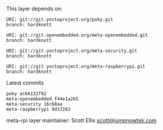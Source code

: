 This layer depends on:

    URI: git://git.yoctoproject.org/poky.git
    branch: hardknott

    URI: git://git.openembedded.org/meta-openembedded.git
    branch: hardknott

    URI: git://git.yoctoproject.org/meta-security.git
    branch: hardknott

    URI: git://git.yoctoproject.org/meta-raspberrypi.git
    branch: hardknott

Latest commits

    poky ac66132f92
    meta-openembedded f44e1a2b5
    meta-security 16c68aa
    meta-raspberrypi 9d37282

meta-rpi layer maintainer: Scott Ellis <scott@jumpnowtek.com>
